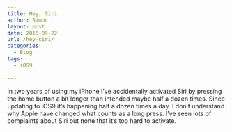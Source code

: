 ```yaml
---
title: Hey, Siri.
author: Simon
layout: post
date: 2015-09-22
url: /hey-siri/
categories:
  - Blog
tags:
  - iOS9

---
```

In two years of using my iPhone I&#8217;ve accidentally activated Siri by pressing the home button a bit longer than intended maybe half a dozen times. Since updating to iOS9 it&#8217;s happening half a dozen times a day. I don&#8217;t understand why Apple have changed what counts as a long press. I&#8217;ve seen lots of complaints about Siri but none that it&#8217;s too hard to activate.